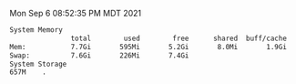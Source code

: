 Mon Sep  6 08:52:35 PM MDT 2021
```bash
System Memory
               total        used        free      shared  buff/cache   available
Mem:           7.7Gi       595Mi       5.2Gi       8.0Mi       1.9Gi       6.7Gi
Swap:          7.6Gi       226Mi       7.4Gi
System Storage
657M	.
```
